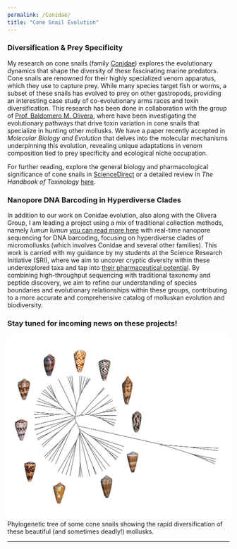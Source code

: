 ```yaml
---
permalink: /Conidae/
title: "Cone Snail Evolution"
---
```

### Diversification & Prey Specificity

My research on cone snails (family [Conidae](https://en.wikipedia.org/wiki/Conidae)) explores the evolutionary dynamics that shape the diversity of these fascinating marine predators. Cone snails are renowned for their highly specialized venom apparatus, which they use to capture prey. While many species target fish or worms, a subset of these snails has evolved to prey on other gastropods, providing an interesting case study of co-evolutionary arms races and toxin diversification. This research has been done in collaboration with the group of [Prof. Baldomero M. Olivera](https://faculty.utah.edu/u0034901-BALDOMERO_M_OLIVERA/hm/index.hml), where have been investigating the evolutionary pathways that drive toxin variation in cone snails that specialize in hunting other mollusks. We have a paper recently accepted in *Molecular Biology and Evolution* that delves into the molecular mechanisms underpinning this evolution, revealing unique adaptations in venom composition tied to prey specificity and ecological niche occupation.

For further reading, explore the general biology and pharmacological significance of cone snails in [ScienceDirect](https://www.sciencedirect.com/topics/pharmacology-toxicology-and-pharmaceutical-science/conidae) or a detailed review in *The Handbook of Toxinology* [here](https://www.sciencedirect.com/science/article/pii/B9780123850959000610).

### Nanopore DNA Barcoding in Hyperdiverse Clades

In addition to our work on Conidae evolution, also along with the Olivera Group, I am leading a project using a mix of traditional collection methods, namely _lumun lumun_ [you can read more here](https://conchology.be/?t=68&u=211020&g=e397ac5edafddc3972ea01603ac848bc&q=6d51faab6f02c5fe262e0dfd9f128179) with real-time nanopore sequencing for DNA barcoding, focusing on hyperdiverse clades of micromollusks (which involves Conidae and several other families). This work is carried with my guidance by my students at the Science Research Initiative (SRI), where we aim to uncover cryptic diversity within these underexplored taxa and tap into [their pharmaceutical potential](https://pmc.ncbi.nlm.nih.gov/articles/PMC2975739/). By combining high-throughput sequencing with traditional taxonomy and peptide discovery, we aim to refine our understanding of species boundaries and evolutionary relationships within these groups, contributing to a more accurate and comprehensive catalog of molluskan evolution and biodiversity.

### Stay tuned for incoming news on these projects!

![Diversification of Cone Snails](images/conidae.jpg)  
Phylogenetic tree of some cone snails showing the rapid diversification of these beautiful (and sometimes deadly!) mollusks.

---
